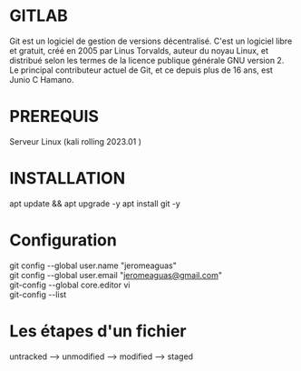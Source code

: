 
# GITLAB

Git est un logiciel de gestion de versions décentralisé. C'est un logiciel libre et gratuit, créé en 2005 par Linus Torvalds, auteur du noyau Linux, et distribué selon les termes de la licence publique générale GNU version 2. Le principal contributeur actuel de Git, et ce depuis plus de 16 ans, est Junio C Hamano.

# PREREQUIS 

Serveur Linux (kali rolling 2023.01 )

# INSTALLATION  

 apt update && apt upgrade -y
 apt install git -y
 

# Configuration  
 
 git config --global user.name "jeromeaguas"  
 git config --global user.email "jeromeaguas@gmail.com"  
 git-config --global core.editor vi  
 git-config --list

  
# Les étapes d'un fichier  

  untracked --> unmodified --> modified --> staged
  
   
  
